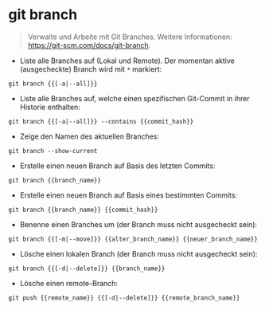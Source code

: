 # git branch

> Verwalte und Arbeite mit Git Branches.
> Weitere Informationen: <https://git-scm.com/docs/git-branch>.

- Liste alle Branches auf (Lokal und Remote). Der momentan aktive (ausgecheckte) Branch wird mit `*` markiert:

`git branch {{[-a|--all]}}`

- Liste alle Branches auf, welche einen spezifischen Git-Commit in ihrer Historie enthalten:

`git branch {{[-a|--all]}} --contains {{commit_hash}}`

- Zeige den Namen des aktuellen Branches:

`git branch --show-current`

- Erstelle einen neuen Branch auf Basis des letzten Commits:

`git branch {{branch_name}}`

- Erstelle einen neuen Branch auf Basis eines bestimmten Commits:

`git branch {{branch_name}} {{commit_hash}}`

- Benenne einen Branches um (der Branch muss nicht ausgecheckt sein):

`git branch {{[-m|--move]}} {{alter_branch_name}} {{neuer_branch_name}}`

- Lösche einen lokalen Branch (der Branch muss nicht ausgecheckt sein):

`git branch {{[-d|--delete]}} {{branch_name}}`

- Lösche einen remote-Branch:

`git push {{remote_name}} {{[-d|--delete]}} {{remote_branch_name}}`
